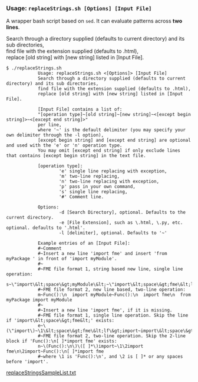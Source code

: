 ### Usage: `replaceStrings.sh [Options] [Input File]`

A wrapper bash script based on `sed`. It can evaluate patterns across <b>two lines</b>.

Search through a directory supplied (defaults to current directory) and its sub directories,<br>
find file with the extension supplied (defaults to .html),<br>
replace [old string] with [new string] listed in [Input File].

	$ ./replaceStrings.sh
                Usage: replaceStrings.sh <[Options]> [Input File]
                Search through a directory supplied (defaults to current directory) and its sub directories,
                find file with the extension supplied (defaults to .html),
                replace [old string] with [new string] listed in [Input File].

                [Input File] contains a list of:
                "[operation type]~[old string]~[new string]~<[except begin string]>~<[except end string]>"
                per line,
                where '~' is the default delimiter (you may specify your own delimiter through the -l option),
                [except begin string] and [except end string] are optional and used with the 'e' or 'n' operation type.
                You may omit [except end string] if only exclude lines that contains [except begin string] in the text file.

                [operation type]:
                        'e' single line replacing with exception,
                        'm' two-line replacing,
                        'n' two-line replacing with exception,
                        'p' pass in your own command,
                        's' single line replacing,
                        '#' Comment line.

                Options:
                        -d [Search Directory], optional. Defaults to the current directory.
                        -e [File Extension], such as \.html, \.py, etc. optional. defaults to '.html'.
                        -l [delimiter], optional. Defaults to '~'

                Example entries of an [Input File]:
                #~Comment
                #~Insert a new line 'import fme' and insert 'from myPackage ' in front of 'import myModule'.
                #~
                #~FME file format 1, string based new line, single line operation:
                s~\"import\&lt;space\&gt;myModule\&lt;~\"import\&lt;space\&gt;fme\&lt;lf\&gt;from\&lt;space\&gt;myPackage\&lt;space\&gt;import\&lt;space\&gt;myModule\&lt;
                #~FME file format 2, new line based, two-line operation:
                m~Func():\n  import myModule~Func():\n  import fme\n  from myPackage import myModule
                #~
                #~Insert a new line 'import fme', if it is missing.
                #~FME file format 1, single line operation. Skip the line if 'import\&lt;space\&gt;fme&lt;' exists:
                e~\(\"import\)~\1\&lt;space\&gt;fme\&lt;lf\&gt;import~import\&lt;space\&gt;fme&lt;
                #~FME file format 2, two-line operation. Skip the 2-line block if 'Func():\n[ ]*import fme' exists:
                n~\(Func():\n\)\([ ]*\)import~\1\2import fme\n\2import~Func():\n[ ]*import fme
                #~where \1 is 'Func():\n', and \2 is [ ]* or any spaces before 'import'.

[replaceStringsSampleList.txt](https://github.com/bcgov/operational-utilities/blob/main/replace-string-in-files/replaceStringsSampleList.txt)
